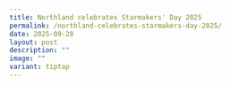 ```yaml
---
title: Northland celebrates Starmakers' Day 2025
permalink: /northland-celebrates-starmakers-day-2025/
date: 2025-09-28
layout: post
description: ""
image: ""
variant: tiptap
---
```

